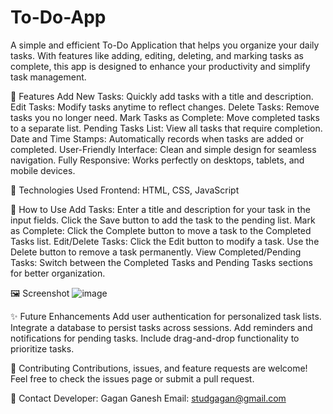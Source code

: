 # To-Do-App
A simple and efficient To-Do Application that helps you organize your daily tasks. With features like adding, editing, deleting, and marking tasks as complete, this app is designed to enhance your productivity and simplify task management.

🌟 Features
Add New Tasks: Quickly add tasks with a title and description.
Edit Tasks: Modify tasks anytime to reflect changes.
Delete Tasks: Remove tasks you no longer need.
Mark Tasks as Complete: Move completed tasks to a separate list.
Pending Tasks List: View all tasks that require completion.
Date and Time Stamps: Automatically records when tasks are added or completed.
User-Friendly Interface: Clean and simple design for seamless navigation.
Fully Responsive: Works perfectly on desktops, tablets, and mobile devices.

🚀 Technologies Used
Frontend: HTML, CSS, JavaScript

🎯 How to Use
Add Tasks:
Enter a title and description for your task in the input fields.
Click the Save button to add the task to the pending list.
Mark as Complete:
Click the Complete button to move a task to the Completed Tasks list.
Edit/Delete Tasks:
Click the Edit button to modify a task.
Use the Delete button to remove a task permanently.
View Completed/Pending Tasks:
Switch between the Completed Tasks and Pending Tasks sections for better organization.

🖼️ Screenshot
![image](https://github.com/user-attachments/assets/eaef57e5-7b42-435f-b716-bcf9d689c4a6)


✨ Future Enhancements
Add user authentication for personalized task lists.
Integrate a database to persist tasks across sessions.
Add reminders and notifications for pending tasks.
Include drag-and-drop functionality to prioritize tasks.

🤝 Contributing
Contributions, issues, and feature requests are welcome!
Feel free to check the issues page or submit a pull request.

💌 Contact
Developer: Gagan Ganesh
Email: studgagan@gmail.com
